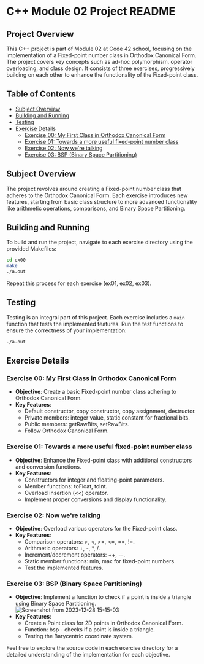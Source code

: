 

# C++ Module 02 Project README

## Project Overview

This C++ project is part of Module 02 at Code 42 school, focusing on the implementation of a Fixed-point number class in Orthodox Canonical Form. The project covers key concepts such as ad-hoc polymorphism, operator overloading, and class design. It consists of three exercises, progressively building on each other to enhance the functionality of the Fixed-point class.

## Table of Contents

- [Subject Overview](#subject-overview)
- [Building and Running](#building-and-running)
- [Testing](#testing)
- [Exercise Details](#exercise-details)
  - [Exercise 00: My First Class in Orthodox Canonical Form](#exercise-00-my-first-class-in-orthodox-canonical-form)
  - [Exercise 01: Towards a more useful fixed-point number class](#exercise-01-towards-a-more-useful-fixed-point-number-class)
  - [Exercise 02: Now we're talking](#exercise-02-now-were-talking)
  - [Exercise 03: BSP (Binary Space Partitioning)](#exercise-03-bsp-binary-space-partitioning)

## Subject Overview

The project revolves around creating a Fixed-point number class that adheres to the Orthodox Canonical Form. Each exercise introduces new features, starting from basic class structure to more advanced functionality like arithmetic operations, comparisons, and Binary Space Partitioning.

## Building and Running

To build and run the project, navigate to each exercise directory using the provided Makefiles:

```bash
cd ex00
make
./a.out
```

Repeat this process for each exercise (ex01, ex02, ex03).

## Testing

Testing is an integral part of this project. Each exercise includes a `main` function that tests the implemented features. Run the test functions to ensure the correctness of your implementation:

```bash
./a.out
```

## Exercise Details

### Exercise 00: My First Class in Orthodox Canonical Form

- **Objective**: Create a basic Fixed-point number class adhering to Orthodox Canonical Form.
- **Key Features**:
  - Default constructor, copy constructor, copy assignment, destructor.
  - Private members: integer value, static constant for fractional bits.
  - Public members: getRawBits, setRawBits.
  - Follow Orthodox Canonical Form.

### Exercise 01: Towards a more useful fixed-point number class

- **Objective**: Enhance the Fixed-point class with additional constructors and conversion functions.
- **Key Features**:
  - Constructors for integer and floating-point parameters.
  - Member functions: toFloat, toInt.
  - Overload insertion (<<) operator.
  - Implement proper conversions and display functionality.

### Exercise 02: Now we're talking

- **Objective**: Overload various operators for the Fixed-point class.
- **Key Features**:
  - Comparison operators: >, <, >=, <=, ==, !=.
  - Arithmetic operators: +, -, *, /.
  - Increment/decrement operators: ++, --.
  - Static member functions: min, max for fixed-point numbers.
  - Test the implemented features.

### Exercise 03: BSP (Binary Space Partitioning)

- **Objective**: Implement a function to check if a point is inside a triangle using Binary Space Partitioning.
![Screenshot from 2023-12-28 15-15-03](https://github.com/LuisBalsa/CPP02/assets/81270660/d50afe78-fce6-4469-875a-daec3cc7fe50)
- **Key Features**:
  - Create a Point class for 2D points in Orthodox Canonical Form.
  - Function: bsp - checks if a point is inside a triangle.
  - Testing the Barycentric coordinate system.

Feel free to explore the source code in each exercise directory for a detailed understanding of the implementation for each objective.
